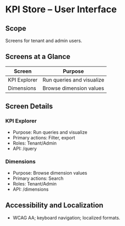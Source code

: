 # KPI Store – User Interface

## Scope
Screens for tenant and admin users.

## Screens at a Glance
| Screen | Purpose |
|---|---|
| KPI Explorer | Run queries and visualize |
| Dimensions | Browse dimension values |

## Screen Details
### KPI Explorer
- Purpose: Run queries and visualize
- Primary actions: Filter, export
- Roles: Tenant/Admin
- API: /query

### Dimensions
- Purpose: Browse dimension values
- Primary actions: Search
- Roles: Tenant/Admin
- API: /dimensions

## Accessibility and Localization
- WCAG AA; keyboard navigation; localized formats.

